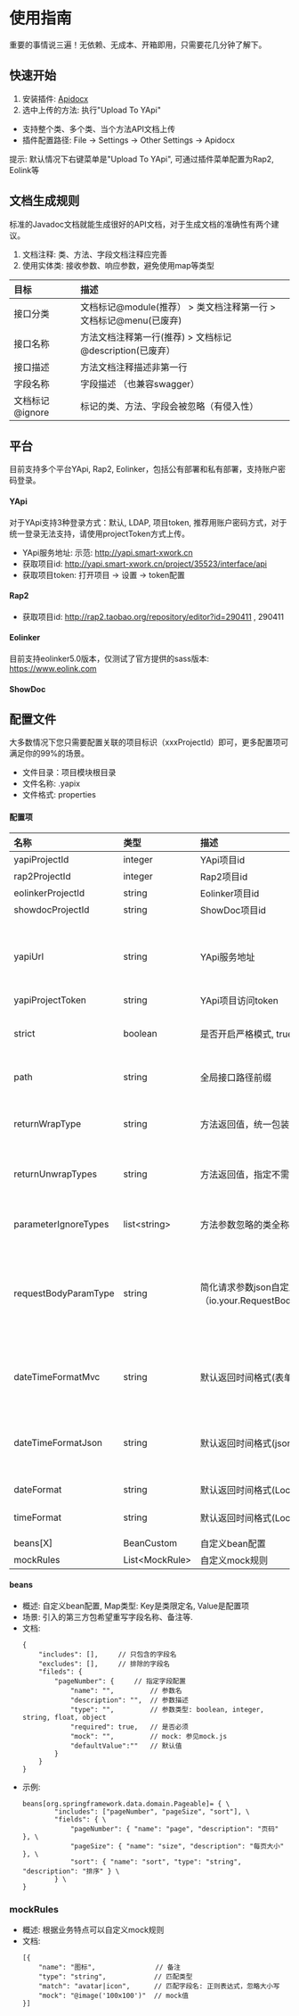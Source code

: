 # 使用指南

重要的事情说三遍！无依赖、无成本、开箱即用，只需要花几分钟了解下。

## 快速开始

1. 安装插件: [Apidocx](https://plugins.jetbrains.com/plugin/17425-yapi-x)
2. 选中上传的方法: 执行"Upload To YApi"

- 支持整个类、多个类、当个方法API文档上传
- 插件配置路径: File -> Settings -> Other Settings -> Apidocx

提示: 默认情况下右键菜单是"Upload To YApi", 可通过插件菜单配置为Rap2, Eolink等

## 文档生成规则

标准的Javadoc文档就能生成很好的API文档，对于生成文档的准确性有两个建议。

1. 文档注释: 类、方法、字段文档注释应完善
2. 使用实体类: 接收参数、响应参数，避免使用map等类型

| 目标           | 描述                                          |
|:-------------|:--------------------------------------------|
| 接口分类         | 文档标记@module(推荐） > 类文档注释第一行 > 文档标记@menu(已废弃) |
| 接口名称         | 方法文档注释第一行(推荐) > 文档标记@description(已废弃）       |
| 接口描述         | 方法文档注释描述非第一行                                |
| 字段名称         | 字段描述 （也兼容swagger）                           |
| 文档标记 @ignore | 标记的类、方法、字段会被忽略（有侵入性）                        |

## 平台

目前支持多个平台YApi, Rap2, Eolinker，包括公有部署和私有部署，支持账户密码登录。

#### YApi

对于YApi支持3种登录方式：默认, LDAP, 项目token, 推荐用账户密码方式，对于统一登录无法支持，请使用projectToken方式上传。

- YApi服务地址: 示范: http://yapi.smart-xwork.cn
- 获取项目id: http://yapi.smart-xwork.cn/project/35523/interface/api
- 获取项目token: 打开项目 -> 设置 -> token配置

#### Rap2

- 获取项目id: http://rap2.taobao.org/repository/editor?id=290411 , 290411

#### Eolinker

目前支持eolinker5.0版本，仅测试了官方提供的sass版本: https://www.eolink.com

#### ShowDoc

## 配置文件

大多数情况下您只需要配置关联的项目标识（xxxProjectId）即可，更多配置项可满足你的99%的场景。

- 文件目录：项目模块根目录
- 文件名称: .yapix
- 文件格式: properties

#### 配置项

| 名称                   | 类型                | 描述                                              | 备注                                             |
|:---------------------|:------------------|:------------------------------------------------|:-----------------------------------------------|
| yapiProjectId        | integer           | YApi项目id                                        |
| rap2ProjectId        | integer           | Rap2项目id                                        |
| eolinkerProjectId    | string            | Eolinker项目id                                    |
| showdocProjectId     | string            | ShowDoc项目id                                     |
|                      |                   |                                                 |
| yapiUrl              | string            | YApi服务地址                                        | 场景：插件无法支持YApi统一登录方式，此时可使用项目token方式             |
| yapiProjectToken     | string            | YApi项目访问token                                   |
|                      |                   |                                                 |
| strict               | boolean           | 是否开启严格模式, true(默认), false                       | 严格模式下不会解析无分类、无接口名的                             |
| path                 | string            | 全局接口路径前缀                                        | 严格模式下不会解析无分类、无接口名的                             |
|                      |                   |                                                 |
| returnWrapType       | string            | 方法返回值，统一包装类限定名                                  | 场景: spring统一配置了返回包装类                           |
| returnUnwrapTypes    | string            | 方法返回值，指定不需要包装的类                                 | 场景: 某些类不需要spring统一包装, 多个用英文逗号分割                |
| parameterIgnoreTypes | list&lt;string>   | 方法参数忽略的类全称                                      | 场景: 某些方法参数不是由浏览器客户端上传到                         |
| requestBodyParamType | string            | 简化请求参数json自定义注解（io.your.RequestBodyParam#value） | 场景: 自定义注解，实现简单json请求参数避免使用@RequestBody需要包装一个实体 |
|                      |                   |                                                 |
| dateTimeFormatMvc    | string            | 默认返回时间格式(表单)                                    | 默认格式: yyyy-MM-dd HH:mm:ss, 时间轴配置: integer      |
| dateTimeFormatJson   | string            | 默认返回时间格式(json)                                  | 默认格式: yyyy-MM-dd HH:mm:ss, 时间轴配置: integer      |
| dateFormat           | string            | 默认返回时间格式(LocalDate)                             | 默认格式: yyyy-MM-dd                               |
| timeFormat           | string            | 默认返回时间格式(LocalTime)                             | 默认格式: HH:mm:ss                                 |
|                      |                   |                                                 |
| beans[X]             | BeanCustom        | 自定义bean配置                                       |
| mockRules            | List&lt;MockRule> | 自定义mock规则                                       |

#### beans

- 概述: 自定义bean配置, Map类型: Key是类限定名, Value是配置项
- 场景: 引入的第三方包希望重写字段名称、备注等.
- 文档:
    ```
    {
    	"includes": [],		// 只包含的字段名
    	"excludes": [],		// 排除的字段名
    	"fileds": {
    		"pageNumber": { 	// 指定字段配置
    			"name": "",			// 参数名
    			"description": "",	// 参数描述
    			"type": "",			// 参数类型: boolean, integer, string, float, object
    			"required": true, 	// 是否必须
    			"mock": "", 		// mock: 参见mock.js
    			"defaultValue":"" 	// 默认值
    		}
    	}
    }
    ```
- 示例:
    ```properties
    beans[org.springframework.data.domain.Pageable]= { \
            "includes": ["pageNumber", "pageSize", "sort"], \
            "fields": { \
                "pageNumber": { "name": "page", "description": "页码" }, \
                "pageSize": { "name": "size", "description": "每页大小" }, \
                "sort": { "name": "sort", "type": "string", "description": "排序" } \
            } \
    }
    ```

### mockRules

- 概述: 根据业务特点可以自定义mock规则
- 文档:
    ```
    [{
    	"name": "图标",               // 备注
    	"type": "string",            // 匹配类型
    	"match": "avatar|icon",      // 匹配字段名: 正则表达式，忽略大小写
    	"mock": "@image('100x100')"  // mock值
    }]
    ```
